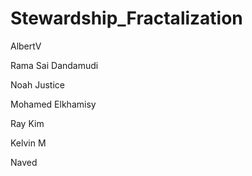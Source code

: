 # Stewardship_Fractalization

AlbertV

Rama Sai Dandamudi

Noah Justice

Mohamed Elkhamisy

Ray Kim

Kelvin M

Naved 

